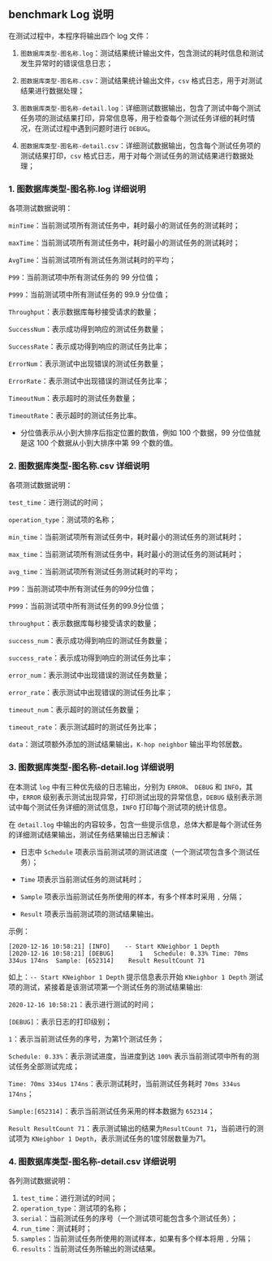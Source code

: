 ## benchmark Log 说明

在测试过程中，本程序将输出四个 log 文件：

1. `图数据库类型-图名称.log`：测试结果统计输出文件，包含测试的耗时信息和测试发生异常时的错误信息日志；
2. `图数据库类型-图名称.csv`：测试结果统计输出文件，`csv` 格式日志，用于对测试结果进行数据处理；
3. `图数据库类型-图名称-detail.log`：详细测试数据输出，包含了测试中每个测试任务项的测试结果打印，异常信息等，用于检查每个测试任务详细的耗时情况，在测试过程中遇到问题时进行 `DEBUG`。

4. `图数据库类型-图名称-detail.csv`：详细测试数据输出，包含每个测试任务项的测试结果打印，`csv` 格式日志，用于对每个测试任务的测试结果进行数据处理；

   

### 1. 图数据库类型-图名称.log 详细说明

各项测试数据说明：

`minTime`：当前测试项所有测试任务中，耗时最小的测试任务的测试耗时；

`maxTime`：当前测试项所有测试任务中，耗时最小的测试任务的测试耗时；

`AvgTime`：当前测试项所有测试任务测试耗时的平均；

`P99`：当前测试项中所有测试任务的 99 分位值；

`P999`：当前测试项中所有测试任务的 99.9 分位值；

`Throughput`：表示数据库每秒接受请求的数量；

`SuccessNum`：表示成功得到响应的测试任务数量；

`SuccessRate`：表示成功得到响应的测试任务比率；

`ErrorNum`：表示测试中出现错误的测试任务数量；

`ErrorRate`：表示测试中出现错误的测试任务比率；

`TimeoutNum`：表示超时的测试任务数量；

`TimeoutRate`：表示超时的测试任务比率。

* 分位值表示从小到大排序后指定位置的数值，例如 100 个数据，99 分位值就是这 100 个数据从小到大排序中第 99 个数的值。



### 2. 图数据库类型-图名称.csv 详细说明

各项测试数据说明：

`test_time`：进行测试的时间；

`operation_type`：测试项的名称；

`min_time`：当前测试项所有测试任务中，耗时最小的测试任务的测试耗时；

`max_time`：当前测试项所有测试任务中，耗时最小的测试任务的测试耗时；

`avg_time`：当前测试项所有测试任务测试耗时的平均；

`P99`：当前测试项中所有测试任务的99分位值；

`P999`：当前测试项中所有测试任务的99.9分位值；

`throughput`：表示数据库每秒接受请求的数量；

`success_num`：表示成功得到响应的测试任务数量；

`success_rate`：表示成功得到响应的测试任务比率；

`error_num`：表示测试中出现错误的测试任务数量；

`error_rate`：表示测试中出现错误的测试任务比率；

`timeout_num`：表示超时的测试任务数量；

`timeout_rate`：表示测试超时的测试任务比率；

`data`：测试项额外添加的测试结果输出，`K-hop neighbor` 输出平均邻居数。



### 3. 图数据库类型-图名称-detail.log 详细说明

在本测试 `log` 中有三种优先级的日志输出，分别为 `ERROR`、 `DEBUG` 和 `INFO`，其中，`ERROR` 级别表示测试出现异常，打印测试出现的异常信息，`DEBUG` 级别表示测试中每个测试任务详细的测试信息，`INFO` 打印每个测试项的统计信息。

在 `detail.log` 中输出的内容较多，包含一些提示信息，总体大都是每个测试任务的详细测试结果输出，测试任务结果输出日志解读：

- 日志中 `Schedule` 项表示当前测试项的测试进度（一个测试项包含多个测试任务）；

- `Time` 项表示当前测试任务的测试耗时；
- `Sample` 项表示当前测试任务所使用的样本，有多个样本时采用 `,` 分隔；
- `Result` 项表示当前测试项的测试结果输出。

示例：

```
[2020-12-16 10:58:21] [INFO]	-- Start KNeighbor 1 Depth
[2020-12-16 10:58:21] [DEBUG]		1	Schedule: 0.33%	Time: 70ms 334us 174ns	Sample: [652314]	Result ResultCount 71
```

如上：`-- Start KNeighbor 1 Depth` 提示信息表示开始 `KNeighbor 1 Depth` 测试项的测试，紧接着是该测试项第一个测试任务的测试结果输出:

`2020-12-16 10:58:21`：表示进行测试的时间；

`[DEBUG]`：表示日志的打印级别；

`1`：表示当前测试任务的序号，为第1个测试任务；

`Schedule: 0.33%`：表示测试进度，当进度到达 `100%` 表示当前测试项中所有的测试任务全部测试完成；

`Time: 70ms 334us 174ns`：表示测试耗时，当前测试任务耗时 `70ms 334us 174ns`；

`Sample:[652314]`：表示当前测试任务采用的样本数据为 `652314`；

`Result ResultCount 71`：表示测试输出的结果为`ResultCount 71`，当前进行的测试项为 `KNeighbor 1 Depth`，表示测试任务的1度邻居数量为71。



### 4. 图数据库类型-图名称-detail.csv 详细说明

各列测试数据说明：

1. `test_time`：进行测试的时间；
2. `operation_type`：测试项的名称；
3. `serial`：当前测试任务的序号（一个测试项可能包含多个测试任务）；
4. `run_time`：测试耗时；
5. `samples`：当前测试任务所使用的测试样本，如果有多个样本将用 `,` 分隔；
6. `results`：当前测试任务所输出的测试结果。

